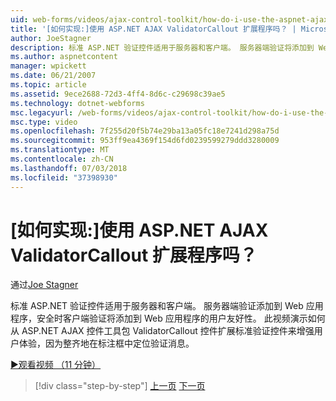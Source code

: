```yaml
---
uid: web-forms/videos/ajax-control-toolkit/how-do-i-use-the-aspnet-ajax-validatorcallout-extender
title: '[如何实现:]使用 ASP.NET AJAX ValidatorCallout 扩展程序吗？ | Microsoft Docs'
author: JoeStagner
description: 标准 ASP.NET 验证控件适用于服务器和客户端。 服务器端验证将添加到 Web 应用程序，而 c 安全...
ms.author: aspnetcontent
manager: wpickett
ms.date: 06/21/2007
ms.topic: article
ms.assetid: 9ece2688-72d3-4ff4-8d6c-c29698c39ae5
ms.technology: dotnet-webforms
msc.legacyurl: /web-forms/videos/ajax-control-toolkit/how-do-i-use-the-aspnet-ajax-validatorcallout-extender
msc.type: video
ms.openlocfilehash: 7f255d20f5b74e29ba13a05fc18e7241d298a75d
ms.sourcegitcommit: 953ff9ea4369f154d6fd0239599279ddd3280009
ms.translationtype: MT
ms.contentlocale: zh-CN
ms.lasthandoff: 07/03/2018
ms.locfileid: "37398930"
---
```

<a name="how-do-i-use-the-aspnet-ajax-validatorcallout-extender"></a>[如何实现:]使用 ASP.NET AJAX ValidatorCallout 扩展程序吗？
====================
通过[Joe Stagner](https://github.com/JoeStagner)

标准 ASP.NET 验证控件适用于服务器和客户端。 服务器端验证添加到 Web 应用程序，安全时客户端验证将添加到 Web 应用程序的用户友好性。 此视频演示如何从 ASP.NET AJAX 控件工具包 ValidatorCallout 控件扩展标准验证控件来增强用户体验，因为整齐地在标注框中定位验证消息。

[&#9654;观看视频 （11 分钟）](https://channel9.msdn.com/Blogs/ASP-NET-Site-Videos/how-do-i-use-the-aspnet-ajax-validatorcallout-extender)

> [!div class="step-by-step"]
> [上一页](how-do-i-use-the-numericupdown-extender-control.md)
> [下一页](how-do-i-use-the-aspnet-ajax-resizablecontrol-extender.md)
